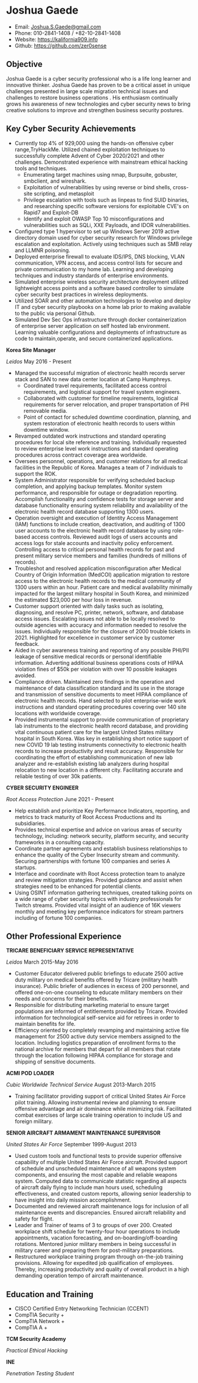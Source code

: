 Joshua Gaede 
============
* Email: Joshua.S.Gaede@gmail.com
* Phone: 010-2841-1408 / +82-10-2841-1408
* Website: https://kalifornia909.info
* Github: https://github.com/zer0sense


Objective
---------

Joshua Gaede is a cyber security professional who is a life long learner and innovative thinker. Joshua Gaede has proven to be a critical asset in unique challenges presented in large scale migration technical issues and challenges to restore business operations . His enthusiasm continually grows his awareness of new technologies and cyber security news to bring creative solutions to improve and strengthen business security postures. 

### 


Key Cyber Security Achievements
----------

* Currently top 4% of 929,000 using the hands-on offensive cyber range,TryHackMe. Utilized chained exploitation techniques to successfully complete Advent of Cyber 2020/2021 and other challenges. Demonstrated experience with  mainstream ethical hacking tools and techniques.
	* Enumerating target machines using nmap, Burpsuite, gobuster, smbclient, and wireshark.
	* Exploitation of vulnerabilities by using reverse or bind shells, cross-site scripting, and metasploit
	* Privilege escalation with tools such as linpeas to find SUID binaries, and researching specific software versions for exploitable CVE's on Rapid7 and Exploit-DB
	* Identify and exploit OWASP Top 10 misconfigurations and vulnerabilities such as SQLi, XXE Payloads, and IDOR vulnerabilities.
* Configured type 1 hypervisor to set up Windows Server 2019 active directory domain used for cyber security research for Windows privilege escalation and exploitation. Actively using techniques such as SMB relay and LLMNR poisoning. 
* Deployed enterprise firewall to evaluate IDS/IPS, DNS blocking, VLAN communication, VPN access, and access control lists for secure and private communication to my home lab. Learning and developing techniques and industry standards of enterprise environments.
* Simulated enterprise wireless security architecture deployment utilized lightweight access points and a software based controller to simulate cyber security best practices in wireless deployments.
* Utilized SOAR and other automation technologies to develop and deploy IT and cyber security playbooks on a home lab prior to making available to the public via personal Github.
* Simulated Dev Sec Ops infrastructure through docker containerization of enterprise server application on self hosted lab environment. Learning valuable configurations and deployments of infrastructure as code to maintain,operate, and secure containerized applications.

__Korea Site Manager__ 

_Leidos_ May 2016 - Present 

* Managed the successful migration of electronic health records server stack and SAN to new data center location at Camp Humphreys.
	* Coordinated travel requirements, facilitated access control requirements, and logistical support for travel system engineers.
	* Collaborated with customer for timeline requirements, logistical requirements for server relocation, and proper transportation of PHI removable media.
	* Point of contact for scheduled downtime coordination, planning, and system restoration of electronic health records to users within downtime window.
* Revamped outdated work instructions and standard operating procedures for local site reference and training. Individually requested to review enterprise level work instructions and standard operating procedures across contract coverage area worldwide.
* Oversees personnel, operations, and customer relations for all medical facilities in the Republic of Korea. Manages a team of 7 individuals to support the ROK.
* System Administrator responsible for verifying scheduled backup completion, and applying backup templates. Monitor system performance, and responsible for outage or degradation reporting. Accomplish functionality and confidence tests for storage server and database functionality ensuring system reliability and availability of the electronic health record database supporting 1300 users. 
* Operation oversight and execution of Identity Access Management (IAM) functions to include creation, deactivation, and auditing of 1300 user accounts to the electronic health record database by using role-based access controls. Reviewed audit logs of users accounts and access logs for stale accounts and inactivity policy enforcement. Controlling access to critical personal health records for past and present military service members and families (hundreds of millions of records).
* Troubleshot and resolved application misconfiguration after Medical Country of Origin Information (MedCOI) application migration to restore access to the electronic health records to the medical community of 1300 users within an hour. Patient care and medical availability minimally impacted for the largest military hospital in South Korea, and minimized the estimated $23,000 per hour loss in revenue. 
* Customer support oriented with daily tasks such as isolating, diagnosing, and resolve PC, printer, network, software, and database access issues. Escalating issues not able to be locally resolved to outside agencies with accuracy and information needed to resolve the issues. Individually responsible for the closure of 2000 trouble tickets in 2021. Highlighted for excellence in customer service by customer feedback.
* Aided in cyber awareness training and reporting of any possible PHI/PII leakage of sensitive medical records or personal identifiable information. Adverting additional business operations costs of HIPAA violation fines of $50k per violation with over 10 possible leakages avoided.
* Compliance driven. Maintained zero findings in the operation and maintenance of data classification standard and its use in the storage and transmission of sensitive documents to meet HIPAA compliance of electronic health records. Hand selected to pilot enterprise-wide work instructions and standard operating procedures covering over 140 site locations with worldwide coverage. 
* Provided instrumental support to provide communication of proprietary lab instruments to the electronic health record database, and providing vital continuous patient care for the largest United States military hospital in South Korea. Was key in establishing short notice support of new COVID 19 lab testing instruments connectivity to electronic health records to increase productivity and result accuracy. Responsible for coordinating the effort of establishing communication of new lab analyzer and re-establish existing lab analyzers during hospital relocation to new location in a different city. Facilitating accurate and reliable testing of over 30k patients.

__CYBER SECURITY ENGINEER__ 

_Root Access Protection_ June 2021 - Present

* Help establish and prioritize Key Performance Indicators, reporting, and metrics to track maturity of Root Access Productions and its subsidiaries. 
* Provides technical expertise and advice on various areas of security technology, including: network security, platform security, and security frameworks in a consulting capacity.
* Coordinate partner agreements and establish business relationships to enhance the quality of the Cyber Insecurity stream and community. Securing partnerships with fortune 100 companies and series A startups.
* Interface and coordinate with Root Access protection team to analyze and review mitigation strategies. Provided guidance and assist when strategies need to be enhanced for potential clients.
* Using OSINT information gathering techniques, created talking points on a wide range of cyber security topics with industry professionals for Twitch streams. Provided vital insight of an audience of 16K viewers monthly and meeting key performance indicators for stream partners including of fortune 100 companies.

Other Professional Experience
------

__TRICARE BENEFICIARY SERVICE REPRESENTATIVE__

_Leidos_ March 2015-May 2016 

* Customer Educator delivered public briefings to educate 2500 active duty military on medical benefits offered by Tricare (military health insurance). Public briefer of audiences in excess of 200 personnel, and offered one-on-one counseling to educate military members on their needs and concerns for their benefits. 
* Responsible for distributing marketing material to ensure target populations are informed of entitlements provided by Tricare. Provided information for technological self-service aid for retirees in order to maintain benefits for life.  
* Efficiency oriented by completely revamping and maintaining active file management for 2500 active duty service members assigned to the location. Including logistics preparation of enrollment forms to the national archive for members that depart for all members that rotate through the location following HIPAA compliance for storage and shipping of sensitive documents. 

__ACMI POD LOADER__

_Cubic Worldwide Technical Service_ August 2013-March 2015 

* Training facilitator providing support of critical United States Air Force pilot training. Allowing instrumental review and planning to ensure offensive advantage and air dominance while minimizing risk. Facilitated combat exercises of large scale training operation to include US and foreign military.

__SENIOR AIRCRAFT ARMAMENT MAINTENANCE SUPERVISOR__

_United States Air Force_ September 1999-August 2013 

* Used custom tools and functional tests to provide superior offensive capability of multiple United States Air Force aircraft. Provided support of schedule and unscheduled maintenance of all weapons system components, and ensuring the most capable and reliable weapons system. Computed data to communicate statistic regarding all aspects of aircraft daily flying to include man hours used, scheduling effectiveness, and created custom reports, allowing senior leadership to have insight into daily mission accomplishment. 
* Documented and reviewed aircraft maintenance logs for inclusion of all maintenance events and discrepancies. Ensured aircraft reliability and safety for flight.
* Leader and Trainer of teams of 3 to groups of over 200. Created workplace shift schedule for twenty-four hour operations to include appointments, vacation forecasting, and on-boarding/off-boarding rotations. Mentored junior military members in being successful in military career and preparing them for post-military preparations. 
* Restructured workplace training program through on-the-job training provisions. Allowing for expedited job qualification of employees. Thereby, increasing productivity and quality of overall product in a high demanding operation tempo of aircraft maintenance. 

Education and Training 
--------------
* CISCO Certified Entry Networking Technician (CCENT)
* CompTIA Security +
* CompTIA Network +
* CompTIA A +

__TCM Security Academy__

_Practical Ethical Hacking_ 
  
__INE__

_Penetration Testing Student_ 


